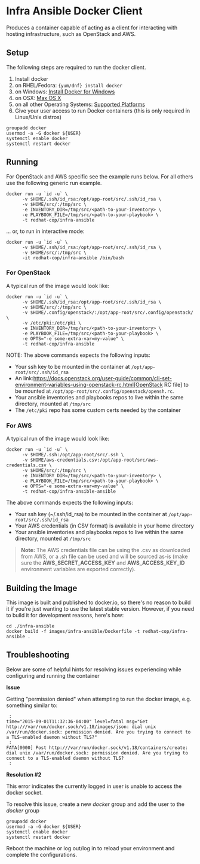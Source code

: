 Infra Ansible Docker Client
===========================

Produces a container capable of acting as a client for interacting with hosting infrastructure, such as OpenStack and AWS.

## Setup

The following steps are required to run the docker client.

1. Install docker
  1. on RHEL/Fedora: ```{yum/dnf} install docker```
  2. on Windows: [Install Docker for Windows](https://docs.docker.com/windows/step_one/)
  3. on OSX: [Max OS X](https://docs.docker.com/installation/mac/)
  4. on all other Operating Systems: [Supported Platforms](https://docs.docker.com/installation/)
2. Give your user access to run Docker containers (this is only required in Linux/Unix distros)
```
groupadd docker
usermod -a -G docker ${USER}
systemctl enable docker
systemctl restart docker
```

## Running

For OpenStack and AWS specific see the example runs below. For all others use the following generic run example.

```
docker run -u `id -u` \
      -v $HOME/.ssh/id_rsa:/opt/app-root/src/.ssh/id_rsa \
      -v $HOME/src/:/tmp/src \
      -e INVENTORY_DIR=/tmp/src/<path-to-your-inventory> \
      -e PLAYBOOK_FILE=/tmp/src/<path-to-your-playbook> \
      -t redhat-cop/infra-ansible
```

... or, to run in interactive mode:

```
docker run -u `id -u` \
      -v $HOME/.ssh/id_rsa:/opt/app-root/src/.ssh/id_rsa \
      -v $HOME/src/:/tmp/src \
      -it redhat-cop/infra-ansible /bin/bash
```

### For OpenStack

A typical run of the image would look like:

```
docker run -u `id -u` \
      -v $HOME/.ssh/id_rsa:/opt/app-root/src/.ssh/id_rsa \
      -v $HOME/src/:/tmp/src \
      -v $HOME/.config/openstack/:/opt/app-root/src/.config/openstack/ \
      -v /etc/pki:/etc/pki \
      -e INVENTORY_DIR=/tmp/src/<path-to-your-inventory> \
      -e PLAYBOOK_FILE=/tmp/src/<path-to-your-playbook> \
      -e OPTS="-e some-extra-var=my-value" \
      -t redhat-cop/infra-ansible
```

NOTE: The above commands expects the following inputs:
* Your ssh key to be mounted in the container at `/opt/app-root/src/.ssh/id_rsa`
* An link:https://docs.openstack.org/user-guide/common/cli-set-environment-variables-using-openstack-rc.html[OpenStack RC file] to be mounted at `/opt/app-root/src/.config/openstack/opensh.rc`.
* Your ansible inventories and playbooks repos to live within the same directory, mounted at `/tmp/src`
* The `/etc/pki` repo has some custom certs needed by the container 

### For AWS
A typical run of the image would look like:

```
docker run -u `id -u` \
      -v $HOME/.ssh:/opt/app-root/src/.ssh \
      -v $HOME/aws-credentials.csv:/opt/app-root/src/aws-credentials.csv \
      -v $HOME/src/:/tmp/src \
      -e INVENTORY_DIR=/tmp/src/<path-to-your-inventory> \
      -e PLAYBOOK_FILE=/tmp/src/<path-to-your-playbook> \
      -e OPTS="-e some-extra-var=my-value" \
      -t redhat-cop/infra-ansible-ansible
```

The above commands expects the following inputs:
* Your ssh key (~/.ssh/id_rsa) to be mounted in the container at `/opt/app-root/src/.ssh/id_rsa`
* Your AWS credentials (in CSV format) is available in your home directory
* Your ansible inventories and playbooks repos to live within the same directory, mounted at `/tmp/src`

> **Note:** The AWS credentials file can be using the .csv as downloaded from AWS, or a .sh file can be used and will be sourced as-is (make sure the **AWS_SECRET_ACCESS_KEY** and **AWS_ACCESS_KEY_ID** environment variables are exported correctly).

## Building the Image

This image is built and published to docker.io, so there's no reason to build it if you're just wanting to use the latest stable version. However, if you need to build it for development reasons, here's how:

```
cd ./infra-ansible
docker build -f images/infra-ansible/Dockerfile -t redhat-cop/infra-ansible .
```

## Troubleshooting

Below are some of helpful hints for resolving issues experiencing while configuring and running the container

**Issue**

Getting "permission denied" when attempting to run the docker image, e.g. something similar to:

```
 :
time="2015-09-01T11:32:36-04:00" level=fatal msg="Get http:///var/run/docker.sock/v1.18/images/json: dial unix /var/run/docker.sock: permission denied. Are you trying to connect to a TLS-enabled daemon without TLS?"
 :
FATA[0000] Post http:///var/run/docker.sock/v1.18/containers/create: dial unix /var/run/docker.sock: permission denied. Are you trying to connect to a TLS-enabled daemon without TLS?
 :
```

**Resolution #2**

This error indicates the currently logged in user is unable to access the docker socket.

To resolve this issue, create a new *docker* group and add the user to the *docker* group

```
groupadd docker
usermod -a -G docker ${USER}
systemctl enable docker
systemctl restart docker
```

Reboot the machine or log out/log in to reload your environment and complete the configurations.
